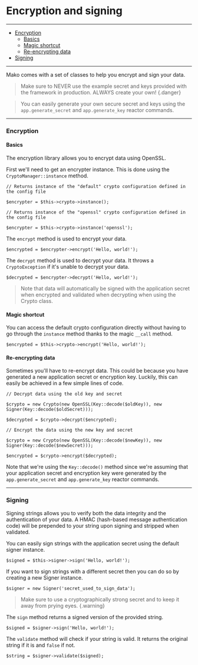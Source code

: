 # Encryption and signing

--------------------------------------------------------

* [Encryption](#encryption)
	- [Basics](#encryption:basics)
	- [Magic shortcut](#encryption:magic_shortcut)
	- [Re-encrypting data](#encryption:reencrypting_data)
* [Signing](#signing)

--------------------------------------------------------

Mako comes with a set of classes to help you encrypt and sign your data.

> Make sure to NEVER use the example secret and keys provided with the framework in production. ALWAYS create your own!
{.danger}

> You can easily generate your own secure secret and keys using the `app.generate_secret` and `app.generate_key` reactor commands.

--------------------------------------------------------

<a id="encryption"></a>

### Encryption

<a id="encryption:basics"></a>

#### Basics

The encryption library allows you to encrypt data using OpenSSL.

First we'll need to get an encrypter instance. This is done using the `CryptoManager::instance` method.

```
// Returns instance of the "default" crypto configuration defined in the config file

$encrypter = $this->crypto->instance();

// Returns instance of the "openssl" crypto configuration defined in the config file

$encrypter = $this->crypto->instance('openssl');
```

The `encrypt` method is used to encrypt your data.

```
$encrypted = $encrypter->encrypt('Hello, world!');
```

The `decrypt` method is used to decrypt your data. It throws a `CryptoException` if it's unable to decrypt your data.

```
$decrypted = $encrypter->decrypt('Hello, world!');
```

> Note that data will automatically be signed with the application secret when encrypted and validated when decrypting when using the Crypto class.

<a id="encryption:magic_shortcut"></a>

#### Magic shortcut

You can access the default crypto configuration directly without having to go through the `instance` method thanks to the magic `__call` method.

```
$encrypted = $this->crypto->encrypt('Hello, world!');
```

<a id="encryption:reencrypting_data"></a>

#### Re-encrypting data

Sometimes you'll have to re-encrypt data. This could be because you have generated a new application secret or encryption key. Luckily, this can easily be achieved in a few simple lines of code.

```
// Decrypt data using the old key and secret

$crypto = new Crypto(new OpenSSL(Key::decode($oldKey)), new Signer(Key::decode($oldSecret)));

$decrypted = $crypto->decrypt($encrypted);

// Encrypt the data using the new key and secret

$crypto = new Crypto(new OpenSSL(Key::decode($newKey)), new Signer(Key::decode($newSecret)));

$encrypted = $crypto->encrypt($decrypted);
```

Note that we're using the `Key::decode()` method since we're assuming that your application secret and encryption key were generated by the `app.generate_secret` and `app.generate_key` reactor commands.

--------------------------------------------------------

<a id="signing"></a>

### Signing

Signing strings allows you to verify both the data integrity and the authentication of your data. A HMAC (hash-based message authentication code) will be prepended to your string upon signing and stripped when validated.

You can easily sign strings with the application secret using the default signer instance.

```
$signed = $this->signer->sign('Hello, world!');
```

If you want to sign strings with a different secret then you can do so by creating a new Signer instance.

```
$signer = new Signer('secret_used_to_sign_data');
```

> Make sure to use a cryptographically strong secret and to keep it away from prying eyes.
{.warning}

The `sign` method returns a signed version of the provided string.

```
$signed = $signer->sign('Hello, world!');
```

The `validate` method will check if your string is valid. It returns the original string if it is and `false` if not.

```
$string = $signer->validate($signed);
```
